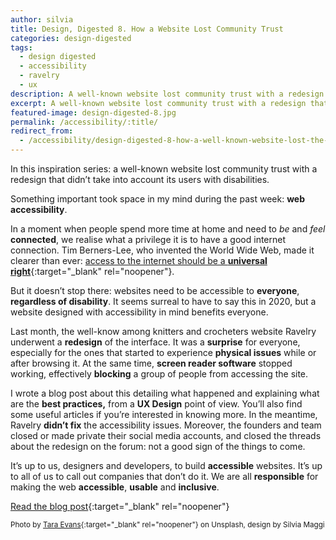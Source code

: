 ```yaml
---
author: silvia
title: Design, Digested 8. How a Website Lost Community Trust
categories: design-digested
tags:
  - design digested
  - accessibility
  - ravelry
  - ux
description: A well-known website lost community trust with a redesign that didn't take into account its users with disabilities.
excerpt: A well-known website lost community trust with a redesign that didn't take into account its users with disabilities.
featured-image: design-digested-8.jpg
permalink: /accessibility/:title/
redirect_from:
  - /accessibility/design-digested-8-how-a-well-known-website-lost-the-trust-of-their-community/
---
```

In this inspiration series: a well-known website lost community trust with a redesign that didn’t take into account its users with disabilities.

Something important took space in my mind during the past week: **web accessibility**.

In a moment when people spend more time at home and need to _be_ and _feel_ **connected**, we realise what a privilege it is to have a good internet connection. Tim Berners-Lee, who invented the World Wide Web, made it clearer than ever: [access to the internet should be a **universal right**](https://www.theguardian.com/commentisfree/2020/jun/04/covid-19-internet-universal-right-lockdown-online){:target="_blank" rel="noopener"}.

But it doesn’t stop there: websites need to be accessible to **everyone**, **regardless of disability**. It seems surreal to have to say this in 2020, but a website designed with accessibility in mind benefits everyone.

Last month, the well-know among knitters and crocheters website Ravelry underwent a **redesign** of the interface. It was a **surprise** for everyone, especially for the ones that started to experience **physical issues** while or after browsing it. At the same time, **screen reader software** stopped working, effectively **blocking** a group of people from accessing the site.

I wrote a blog post about this detailing what happened and explaining what are the **best practices,** from a **UX Design** point of view. You’ll also find some useful articles if you’re interested in knowing more. In the meantime, Ravelry **didn’t fix** the accessibility issues. Moreover, the founders and team closed or made private their social media accounts, and closed the threads about the redesign on the forum: not a good sign of the things to come.

It’s up to us, designers and developers, to build **accessible** websites. It’s up to all of us to call out companies that don’t do it. We are all **responsible** for making the web **accessible**, **usable** and **inclusive**.

[Read the blog post](https://silviamaggidesign.com/2020/07/20/how-rebranding-cost-ravelry-the-trust-of-their-community/){:target="_blank" rel="noopener"}

<small>Photo by [Tara Evans](https://unsplash.com/photos/IcvR0jFbsz0){:target="_blank" rel="noopener"} on Unsplash, design by Silvia Maggi</small>
